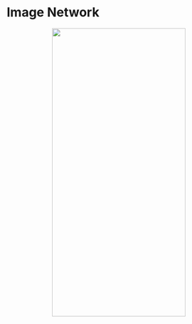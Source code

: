 # Image Network
<p align="center">
<img src="https://docs.google.com/uc?id=1EgqS1qpmOs_TAkVoTbha6NzpEipgNtEx" height="649" width="300">
</p>

```dart

```
